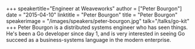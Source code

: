 +++
speakertitle="Engineer at Weaveworks"
author = ["Peter Bourgon"]
date = "2015-04-10"
linktitle = "Peter Bourgon"
title = "Peter Bourgon"
speakerimage = "/images/speakers/peter-bourgon.jpg"
talk="/talks/go-kit"
+++
Peter Bourgon is a distributed systems engineer who has seen things. He's been a Go developer since day 1, and is very interested in seeing Go succeed as a business-systems language in the modern enterprise.
